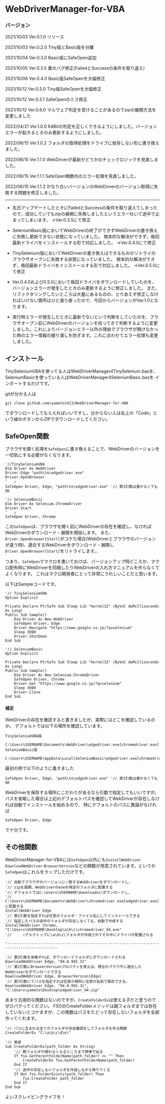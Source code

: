 # WebDriverManager-for-VBA

### バージョン
2021/10/03 Ver.0.1.0 リリース

2021/10/03 Ver.0.2.0 Tiny版とBasic版を分離

2021/10/04 Ver.0.3.0 Basic版にSafeOpen追加

2021/10/05 Ver.0.3.5 重大バグ修正(FailedとSuccessの条件を取り違え)

2021/10/06 Ver.0.4.0 Basic版SafeOpenを大幅修正

2021/10/12 Ver.0.5.0 Tiny版SafeOpenを大幅修正

2021/10/12 Ver.0.5.1 SafeOpenのミス修正

2021/10/12 Ver.0.6.0 マルウェア判定を受けることがあるのでzipの展開方法を変更しました

2022/04/21 Ver.1.0.0 64Bitの判定を正しくできるようにしました。バージョンエラーが起きるときのみ更新するようにしました。

2022/06/15 Ver.1.0.2 フォルダの取得処理をドライブに依存しない形に書き換えました。

2022/06/15 Ver.1.1.0 WebDriverが最新かどうかのチェックロジックを見直しました。

2022/06/15 Ver.1.1.1 SafeOpen関数内のエラー処理を見直しました。

2022/06/15 Ver.1.1.2 かなり古いバージョンのWebDriverのバージョン取得に失敗する問題を修正しました。


---

- 先日アップデートしたときにFailedとSuccessの条件を取り違えてしまったので，成功していてもzipの展開に失敗しましたというエラー吐いて途中で止まってしまいます。
→Ver.0.3.5にて修正

- SeleniumBasic版においてWebDriverの終了ができずWebDriverの書き換えに失敗し更新できない状態になっていました。 根本的な解決ができず，毎回最新ドライバをインストールする形で対応しました。
→Ver.0.4.0にて修正

- TinySelenium版においてWebDriverの書き換えはできるもののリトライのブラウザオープンに失敗する状態になっていました。 根本的な解決ができず，毎回最新ドライバをインストールする形で対応しました。
→Ver.0.5.0にて修正

- Ver.0.4.0および0.5.0において毎回ドライバをダウンロードしていたのを、バージョンエラーが発生したときのみ更新するように修正しました。
また、リファクタリングしたいところは大量にあるものの、とりあえず修正しなければいけない箇所はひと通り直ったので、今回からバージョンがVer.1.0となります。

- 実行時エラーが発生したときに最新でないという判断をしていたのを、ブラウザオープン前にWebDriverのバージョンを拾ってきて判断するように変更しました。これによりバージョンエラー以外の理由でブラウザが開けなかった時のエラー情報の握り潰しを防ぎます。これに合わせてエラー処理も変更しました。

## インストール

TinySeleniumVBAを使ってる人はWebDriverManager4TinySelenium.basを、
SeleniumBasicを使っている人はWebDriverManager4SeleniumBasic.basを
インポートするだけです。


gitが分かる人は
```
git clone github.com/yamato1413/WebDriverManager-for-VBA
```
でダウンロードしてもらえればいいですし，分からない人は右上の「Code」という緑のボタンからZIPでダウンロードしてください。

## SafeOpen関数
ブラウザを開く処理を```SafeOpen```に書き換えることで、WebDriverのバージョンを一切気にする必要がなくなります。

```VB
'//TinySeleniumVBA
Dim Driver As WebDriver
Driver.Edge "path\to\edgedriver.exe"
Driver.OpenBrowser
'   ↓
SafeOpen Driver, Edge, "path\to\edgedriver.exe" '// 第3引数は書かなくてもOK
```
```VB
'// SeleniumBasic
Dim Driver As Selenium.ChromeDriver
Driver.Start 
'   ↓
SafeOpen Driver, Chrome
```

この```SafeOpen```は、ブラウザを開く前にWebDriverの存在を確認し、なければWebDriverのダウンロード・展開を開始します。
また、```Driver.OpenBrowser[Start]```がコケた場合(WebDriverとブラウザのバージョンが違う時)、適合するWebDriverをダウンロード・展開し```Driver.OpenBrowser[Start]```をリトライします。、

つまり、```SafeOpen```でマクロを書いておけば、バージョンアップ時どころか、マクロ配布時にWebDriverを同梱したりWebDriverの入れ方マニュアルを作らなくてよくなります。
これはマクロ開発者にとって非常にうれしいことだと思います。

以下はSampleコードです。

```VB
'// TinySeleniumVBA
Option Explicit

Private Declare PtrSafe Sub Sleep Lib "kernel32" (ByVal dwMilliseconds As Long)
Public Sub Sample()
    Dim Driver As New WebDriver
    SafeOpen Driver, Edge
    Driver.Navigate "https://www.google.co.jp/?q=selenium"
    Sleep 3000
    Driver.ShutDown
End Sub
```
```VB
'// SeleniumBasic
Option Explicit

Private Declare PtrSafe Sub Sleep Lib "kernel32" (ByVal dwMilliseconds As Long)
Public Sub Sample()
    Dim Driver As New Selenium.ChromeDriver
    SafeOpen Driver, Chrome
    Driver.Get "https://www.google.co.jp/?q=selenium"
    Sleep 3000
    Driver.Close
End Sub
```

#### 補足
WebDriverの存在を確認すると書きましたが、実際にはどこを確認しているのか。
デフォルトでは以下の場所を確認しています。

```
TinySeleniumVBA版
    C:\Users\USERNAME\Documents\WebDriver\edgedriver.exe[chromedriver.exe]
SeleniumBasic版
    C:\Users\USERNAME\AppData\Local\SeleniumBasic\edgedriver.exe[chromedriver.exe]
```

最初の例で以下のように書きました

```VB
SafeOpen Driver, Edge, "path\to\edgedriver.exe" '// 第3引数は書かなくてもOK
```

WebDriverを保存する場所にこだわりがあるなら引数で指定してもいいですが，
パスを省略した場合は上記のデフォルトパスを確認してWebDriverが存在しなければ自動でインストールを始めるので、
特にデフォルトのパスに異論がなければ

```VB
SafeOpen Driver, Edge
```

で十分です。

## その他関数
WebDriverManager-for-VBAには```SafeOpen```以外にも```InstallWebDriver``` ```DownloadWebDriver``` 
 ```BrowserVersion```などの関数が用意されています。というか```SafeOpen```はこれらをラップしただけです。

```VB
'// 自動でブラウザのバージョンに一致するWebDriverをダウンロードし、
'// zipを展開、WebDriverのexeを特定のフォルダに配置する
'// デフォルトではC:\Users\USERNAME\Downloadsにダウンロードし、
'// C:\Users\USERNAME\Documents\WebDriver\chromedriver.exe[edgedriver.exe]に配置する
InstallWebDriver Edge
'// 第2引数を指定すれば任意のフォルダ・ファイル名にしてインストールできる
'// 指定したパスの途中のフォルダが存在しなくても、自動で作成する
InstallWebDriver Chrome, "C:\Users\USERNAME\Desktop\a\b\c\chromedriver_94.exe"
'//     ↑デスクトップに\a\b\c\フォルダが作成されてその中にドライバが配置される

'---------------------------------------------------------------------------------------------

'// 第3引数を省略すれば、ダウンロードフォルダにダウンロードされる
DownloadWebDriver Edge, "94.0.992.31"
'// 第2引数にBrowserVersionプロパティを使えば、現在のブラウザに適合したWebDriverをダウンロードできる
DownloadWebDriver Edge, BrowserVersion(Edge)
'// 第3引数にてパスを指定すれば任意の場所に任意の名前で保存できる。
DownloadWebDriver Edge, "94.0.992.31", "C:\Users\yamato\Desktop\edgedriver_94.zip"
```

あまり汎用的な関数はないのですが、```CreateFolderEx```は使える子だと思うのでぜひパクってください。
FSOのCreateFolderメソッドは親フォルダまでは存在していないとコケますが、この関数はパスをたどって存在しないフォルダを全部作ってくれます。

```VB
'// パスに含まれる全てのフォルダの存在確認をしてフォルダを作る関数
CreateFolderEx "C:\a\b\c\d\e\"

'// 実装
Sub CreateFolderEx(path_folder As String)
    '// 親フォルダが遡れなくなるところまで再帰で辿る
    If fso.GetParentFolderName(path_folder) <> "" Then
        CreateFolderEx fso.GetParentFolderName(path_folder)
    End If
    '// 途中の存在しないフォルダを作成しながら降りてくる
    If Not fso.FolderExists(path_folder) Then
        fso.CreateFolder path_folder
    End If
End Sub
```

よいスクレイピングライフを！
